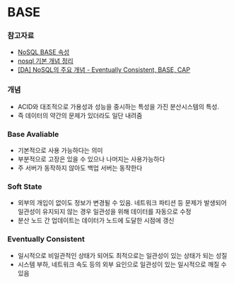 # BASE
### 참고자료
* [NoSQL BASE 속성](http://blog.skby.net/nosql-base-%EC%86%8D%EC%84%B1/)
* [nosql 기본 개념 정리](https://ojava.tistory.com/129)
* [[DA] NoSQL의 주요 개념 - Eventually Consistent, BASE, CAP](https://m.blog.naver.com/jeonghj66/221488308779)
### 개념
- ACID와 대조적으로 가용성과 성능을 중시하는 특성을 가진 분산시스템의 특성. 
- 즉 데이터의 약간의 문제가 있더라도 일단 내려줌
### Base Avaliable
- 기본적으로 사용 가능하다는 의미
- 부분적으로 고장은 있을 수 있으나 나머지는 사용가능하다
- 주 서버가 동작하지 않아도 백업 서버는 동작한다
### Soft State
- 외부의 개입이 없이도 정보가 변경될 수 있음. 네트워크 파티션 등 문제가 발생되어 일관성이 유지되지 않는 경우 일관성을 위해 데이터를 자동으로 수정
- 분산 노드 간 업데이트는 데이터가 노드에 도달한 시점에 갱신
### Eventually Consistent
- 일시적으로 비일관적인 상태가 되어도 최적으로는 일관성이 있는 상태가 되는 성질
- 시스템 부하, 네트워크 속도 등의 외부 요인으로 일관성이 있는 일시적으로 깨질 수 있음